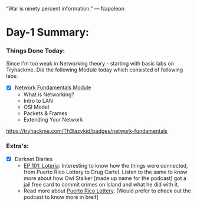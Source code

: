 “War is ninety percent information.” — Napoleon

# Day-1 Summary: 

### Things Done Today:

Since I'm too weak in Networking theory - starting with basic labs on Tryhackme. Did the following Module today which consisted of following labs:

- [x] [Network Fundamentals Module](https://tryhackme.com/module/network-fundamentals)
  - What is Networking?
  - Intro to LAN
  - OSI Model
  - Packets & Frames
  - Extending Your Network

https://tryhackme.com/Th3lazykid/badges/network-fundamentals

### Extra's:

- [X] Darknet Diaries 
   - [EP 101: Lotería](https://darknetdiaries.com/episode/101/): Interesting to know how the things were connected, from Puerto Rico Lottery to Drug Cartel. Listen to the same to know more about how Owl Stalker [made up name for the podcast] got a jail free card to commit crimes on Island and what he did with it. 
  - Read more about [Puerto Rico Lottery](https://en.wikipedia.org/wiki/Puerto_Rico_Lottery). [Would prefer to check out the podcast to know more in breif]
